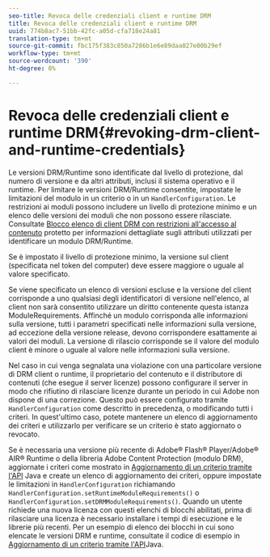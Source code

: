 ```yaml
---
seo-title: Revoca delle credenziali client e runtime DRM
title: Revoca delle credenziali client e runtime DRM
uuid: 774b8ac7-51bb-42fc-a05d-cfa718e24a81
translation-type: tm+mt
source-git-commit: fbc175f383c850a7286b1e6e89daa027e00b29ef
workflow-type: tm+mt
source-wordcount: '390'
ht-degree: 0%

---
```



# Revoca delle credenziali client e runtime DRM{#revoking-drm-client-and-runtime-credentials}

Le versioni DRM/Runtime sono identificate dal livello di protezione, dal numero di versione e da altri attributi, inclusi il sistema operativo e il runtime. Per limitare le versioni DRM/Runtime consentite, impostate le limitazioni del modulo in un criterio o in un `HandlerConfiguration`. Le restrizioni ai moduli possono includere un livello di protezione minimo e un elenco delle versioni dei moduli che non possono essere rilasciate. Consultate [Blocco elenco di client DRM con restrizioni all&#39;accesso al contenuto](../../aaxs-protecting-content/content-introduction/content-usage-rules/content-runtime-application-restrictions/content-blocklist-drm-clients.md) protetto per informazioni dettagliate sugli attributi utilizzati per identificare un modulo DRM/Runtime.

Se è impostato il livello di protezione minimo, la versione sul client (specificata nel token del computer) deve essere maggiore o uguale al valore specificato.

Se viene specificato un elenco di versioni escluse e la versione del client corrisponde a uno qualsiasi degli identificatori di versione nell&#39;elenco, al client non sarà consentito utilizzare un diritto contenente questa istanza ModuleRequirements. Affinché un modulo corrisponda alle informazioni sulla versione, tutti i parametri specificati nelle informazioni sulla versione, ad eccezione della versione release, devono corrispondere esattamente ai valori dei moduli. La versione di rilascio corrisponde se il valore del modulo client è minore o uguale al valore nelle informazioni sulla versione.

Nel caso in cui venga segnalata una violazione con una particolare versione di DRM client o runtime, il proprietario del contenuto e il distributore di contenuti (che esegue il server licenze) possono configurare il server in modo che rifiutino di rilasciare licenze durante un periodo in cui Adobe non dispone di una correzione. Questo può essere configurato tramite `HandlerConfiguration` come descritto in precedenza, o modificando tutti i criteri. In quest&#39;ultimo caso, potete mantenere un elenco di aggiornamento dei criteri e utilizzarlo per verificare se un criterio è stato aggiornato o revocato.

Se è necessaria una versione più recente di Adobe® Flash® Player/Adobe® AIR® Runtime o della libreria Adobe Content Protection (modulo DRM), aggiornate i criteri come mostrato in [Aggiornamento di un criterio tramite l&#39;API](../../aaxs-protecting-content/content-working-with-policies/content-updating-policy-using-java-api.md) Java e create un elenco di aggiornamento dei criteri, oppure impostate le limitazioni in `HandlerConfiguration` richiamando `HandlerConfiguration.setRuntimeModuleRequirements()` o `HandlerConfiguration.setDRMModuleRequirements()`. Quando un utente richiede una nuova licenza con questi elenchi di blocchi abilitati, prima di rilasciare una licenza è necessario installare i tempi di esecuzione e le librerie più recenti. Per un esempio di elenco dei blocchi in cui sono elencate le versioni DRM e runtime, consultate il codice di esempio in [Aggiornamento di un criterio tramite l&#39;API](../../aaxs-protecting-content/content-working-with-policies/content-updating-policy-using-java-api.md)Java.
